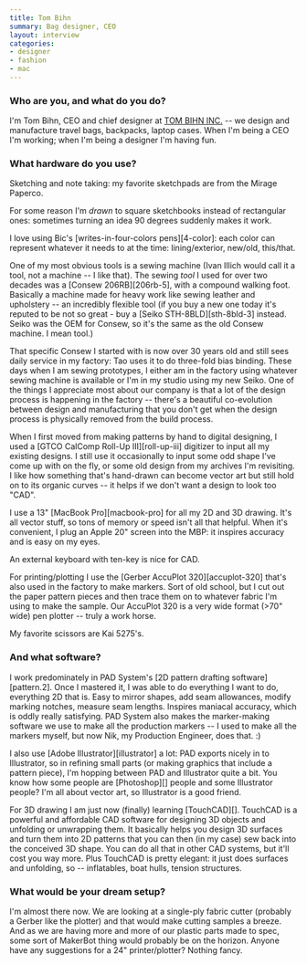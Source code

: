 ```yaml
---
title: Tom Bihn
summary: Bag designer, CEO
layout: interview
categories:
- designer
- fashion
- mac
---
```


### Who are you, and what do you do?

I'm Tom Bihn, CEO and chief designer at [TOM BIHN INC.](http://www.tombihn.com/ "Tom Bihn's website.") -- we design and manufacture travel bags, backpacks, laptop cases. When I'm being a CEO I'm working; when I'm being a designer I'm having fun.

### What hardware do you use?

Sketching and note taking: my favorite sketchpads are from the Mirage Paperco.

For some reason I'm *drawn* to square sketchbooks instead of rectangular ones: sometimes turning an idea 90 degrees suddenly makes it work.

I love using Bic's [writes-in-four-colors pens][4-color]: each color can represent whatever it needs to at the time: lining/exterior, new/old, this/that.

One of my most obvious tools is a sewing machine (Ivan Illich would call it a tool, not a machine -- I like that). The sewing *tool* I used for over two decades was a [Consew 206RB][206rb-5], with a compound walking foot. Basically a machine made for heavy work like sewing leather and upholstery -- an incredibly flexible tool (if you buy a new one today it's reputed to be not so great - buy a [Seiko STH-8BLD][sth-8bld-3] instead. Seiko was the OEM for Consew, so it's the same as the old Consew machine. I mean tool.)

That specific Consew I started with is now over 30 years old and still sees daily service in my factory: Tao uses it to do three-fold bias binding. These days when I am sewing prototypes, I either am in the factory using whatever sewing machine is available or I'm in my studio using my new Seiko. One of the things I appreciate most about our company is that a lot of the design process is happening in the factory -- there's a beautiful co-evolution between design and manufacturing that you don't get when the design process is physically removed from the build process.

When I first moved from making patterns by hand to digital designing, I used a [GTCO CalComp Roll-Up III][roll-up-iii] digitizer to input all my existing designs. I still use it occasionally to input some odd shape I've come up with on the fly, or some old design from my archives I'm revisiting. I like how something that's hand-drawn can become vector art but still hold on to its organic curves -- it helps if we don't want a design to look too "CAD".

I use a 13" [MacBook Pro][macbook-pro] for all my 2D and 3D drawing. It's all vector stuff, so tons of memory or speed isn't all that helpful. When it's convenient, I plug an Apple 20" screen into the MBP: it inspires accuracy and is easy on my eyes.

An external keyboard with ten-key is nice for CAD.

For printing/plotting I use the [Gerber AccuPlot 320][accuplot-320] that's also used in the factory to make markers. Sort of old school, but I cut out the paper pattern pieces and then trace them on to whatever fabric I'm using to make the sample. Our AccuPlot 320 is a very wide format (>70" wide) pen plotter -- truly a work horse.

My favorite scissors are Kai 5275's.

### And what software?

I work predominately in PAD System's [2D pattern drafting software][pattern.2]. Once I mastered it, I was able to do everything I want to do, everything 2D that is. Easy to mirror shapes, add seam allowances, modify marking notches, measure seam lengths. Inspires maniacal accuracy, which is oddly really satisfying. PAD System also makes the marker-making software we use to make all the production markers -- I used to make all the markers myself, but now Nik, my Production Engineer, does that. :)

I also use [Adobe Illustrator][illustrator] a lot: PAD exports nicely in to Illustrator, so in refining small parts (or making graphics that include a pattern piece), I'm hopping between PAD and Illustrator quite a bit. You know how some people are [Photoshop][] people and some Illustrator people? I'm all about vector art, so Illustrator is a good friend.

For 3D drawing I am just now (finally) learning [TouchCAD][]. TouchCAD is a powerful and affordable CAD software for designing 3D objects and unfolding or unwrapping them. It basically helps you design 3D surfaces and turn them into 2D patterns that you can then (in my case) sew back into the conceived 3D shape. You can do all that in other CAD systems, but it'll cost you way more. Plus TouchCAD is pretty elegant: it just does surfaces and unfolding, so -- inflatables, boat hulls, tension structures.

### What would be your dream setup?

I'm almost there now. We are looking at a single-ply fabric cutter (probably a Gerber like the plotter) and that would make cutting samples a breeze. And as we are having more and more of our plastic parts made to spec, some sort of MakerBot thing would probably be on the horizon. Anyone have any suggestions for a 24" printer/plotter? Nothing fancy.